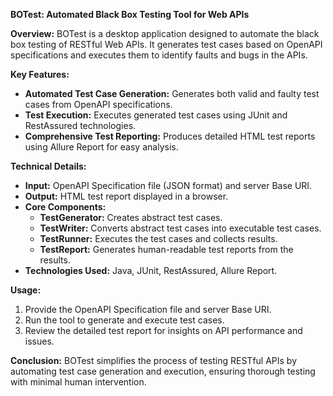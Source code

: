 **BOTest: Automated Black Box Testing Tool for Web APIs**

**Overview:**
BOTest is a desktop application designed to automate the black box testing of RESTful Web APIs. It generates test cases based on OpenAPI specifications and executes them to identify faults and bugs in the APIs.

**Key Features:**
- **Automated Test Case Generation:** Generates both valid and faulty test cases from OpenAPI specifications.
- **Test Execution:** Executes generated test cases using JUnit and RestAssured technologies.
- **Comprehensive Test Reporting:** Produces detailed HTML test reports using Allure Report for easy analysis.

**Technical Details:**
- **Input:** OpenAPI Specification file (JSON format) and server Base URI.
- **Output:** HTML test report displayed in a browser.
- **Core Components:**
  - **TestGenerator:** Creates abstract test cases.
  - **TestWriter:** Converts abstract test cases into executable test cases.
  - **TestRunner:** Executes the test cases and collects results.
  - **TestReport:** Generates human-readable test reports from the results.
- **Technologies Used:** Java, JUnit, RestAssured, Allure Report.

**Usage:**
1. Provide the OpenAPI Specification file and server Base URI.
2. Run the tool to generate and execute test cases.
3. Review the detailed test report for insights on API performance and issues.

**Conclusion:**
BOTest simplifies the process of testing RESTful APIs by automating test case generation and execution, ensuring thorough testing with minimal human intervention.

